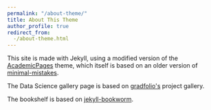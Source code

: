 ```yaml
---
permalink: "/about-theme/"
title: About This Theme
author_profile: true
redirect_from:
  -/about-theme.html
---
```


This site is made with Jekyll, using a modified version of the [AcademicPages](https://github.com/academicpages/academicpages.github.io) theme, 
which itself is based on an older version of [minimal-mistakes](https://mmistakes.github.io/minimal-mistakes/).

The Data Science gallery page is based on [gradfolio's](https://github.com/jitinnair1/gradfolio/) project gallery.

The bookshelf is based on [jekyll-bookworm](https://github.com/subhodeeps/jekyll-bookworm/). 